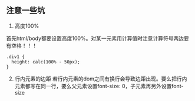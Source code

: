 ## 注意一些坑

1. 高度100%

首先html/body都要设置高度100%。对某一元素用计算值时注意计算符号两边要有空格！！！
````
.div1 {
  height: calc(100% - 50px);
}
````

2. 行内元素的边距
若行内元素的dom之间有换行会导致边距出现。要么把行内元素都写在同一行，要么父元素设置font-size: 0，子元素再另外设置font-size
